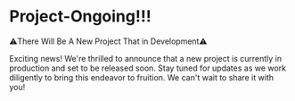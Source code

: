

# Project-Ongoing!!!

⚠️There Will Be A New Project That in Development⚠️

Exciting news! We're thrilled to announce that a new project is currently in production and set to be released soon. Stay tuned for updates as we work diligently to bring this endeavor to fruition. We can't wait to share it with you!

